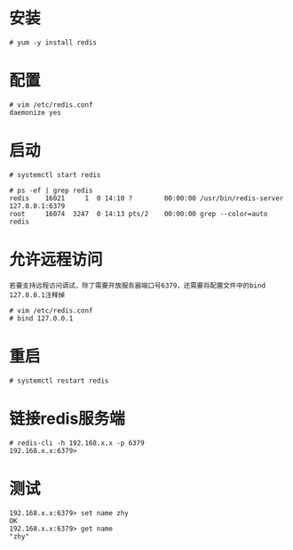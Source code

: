 # 安装
~~~
# yum -y install redis
~~~

# 配置
~~~
# vim /etc/redis.conf
daemonize yes
~~~

# 启动
~~~
# systemctl start redis

# ps -ef | grep redis
redis    16021     1  0 14:10 ?        00:00:00 /usr/bin/redis-server 127.0.0.1:6379
root     16074  3247  0 14:13 pts/2    00:00:00 grep --color=auto redis
~~~

# 允许远程访问
    若要支持远程访问调试，除了需要开放服务器端口号6379，还需要将配置文件中的bind 127.0.0.1注释掉
~~~
# vim /etc/redis.conf
# bind 127.0.0.1
~~~

# 重启
~~~
# systemctl restart redis
~~~

# 链接redis服务端
~~~
# redis-cli -h 192.168.x.x -p 6379
192.168.x.x:6379>
~~~

# 测试
~~~
192.168.x.x:6379> set name zhy
OK
192.168.x.x:6379> get name
"zhy"
~~~
